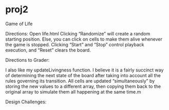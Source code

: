 proj2
=====

Game of Life

Directions:
Open life.html
Clicking “Randomize” will create a random starting position. Else, you can click on cells to make them alive whenever the game is stopped.
Clicking “Start” and “Stop” control playback execution, and “Reset” clears the board.

Directions to Grader:


I also like my updateLivingness function. I believe it is a fairly succinct way of determining the next state of the board after taking into account all the rules governing its transition. All cells are updated “simultaneously” by storing the new values to a different array, then copying them back to the original array to simulate them all happening at the same time.m




Design Challenges:

